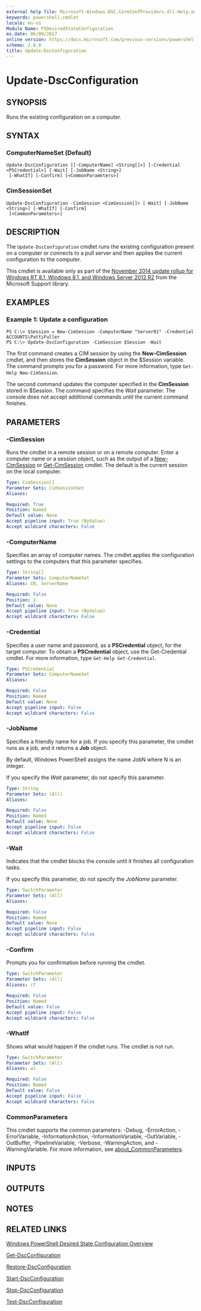 ```yaml
---
external help file: Microsoft.Windows.DSC.CoreConfProviders.dll-Help.xml
keywords: powershell,cmdlet
locale: en-us
Module Name: PSDesiredStateConfiguration
ms.date: 06/09/2017
online version: https://docs.microsoft.com/previous-versions/powershell/module/psdesiredstateconfiguration/update-dscconfiguration?view=powershell-4.0&WT.mc_id=ps-gethelp
schema: 2.0.0
title: Update-DscConfiguration
---
```


# Update-DscConfiguration

## SYNOPSIS
Runs the existing configuration on a computer.

## SYNTAX

### ComputerNameSet (Default)
```
Update-DscConfiguration [[-ComputerName] <String[]>] [-Credential <PSCredential>] [-Wait] [-JobName <String>]
 [-WhatIf] [-Confirm] [<CommonParameters>]
```

### CimSessionSet
```
Update-DscConfiguration -CimSession <CimSession[]> [-Wait] [-JobName <String>] [-WhatIf] [-Confirm]
 [<CommonParameters>]
```

## DESCRIPTION
The `Update-DscConfiguration` cmdlet runs the existing configuration present on a computer or connects to a pull server and then applies the current configuration to the computer.

This cmdlet is available only as part of the [November 2014 update rollup for Windows RT 8.1, Windows 8.1, and Windows Server 2012 R2](https://support.microsoft.com/kb/3000850) from the Microsoft Support library.

## EXAMPLES

### Example 1: Update a configuration
```
PS C:\> $Session = New-CimSession -ComputerName "Server01" -Credential ACCOUNTS\PattiFuller
PS C:\> Update-DscConfiguration -CimSession $Session -Wait
```

The first command creates a CIM session by using the **New-CimSession** cmdlet, and then stores the **CimSession** object in the $Session variable.
The command prompts you for a password.
For more information, type `Get-Help New-CimSession`.

The second command updates the computer specified in the **CimSession** stored in $Session.
The command specifies the *Wait* parameter.
The console does not accept additional commands until the current command finishes.

## PARAMETERS

### -CimSession
Runs the cmdlet in a remote session or on a remote computer.
Enter a computer name or a session object, such as the output of a [New-CimSession](/powershell/module/cimcmdlets/new-cimsession) or [Get-CimSession](https://docs.microsoft.com/powershell/module/cimcmdlets/get-cimsession) cmdlet.
The default is the current session on the local computer.

```yaml
Type: CimSession[]
Parameter Sets: CimSessionSet
Aliases:

Required: True
Position: Named
Default value: None
Accept pipeline input: True (ByValue)
Accept wildcard characters: False
```

### -ComputerName
Specifies an array of computer names.
The cmdlet applies the configuration settings to the computers that this parameter specifies.

```yaml
Type: String[]
Parameter Sets: ComputerNameSet
Aliases: CN, ServerName

Required: False
Position: 1
Default value: None
Accept pipeline input: True (ByValue)
Accept wildcard characters: False
```

### -Credential
Specifies a user name and password, as a **PSCredential** object, for the target computer.
To obtain a **PSCredential** object, use the Get-Credential cmdlet.
For more information, type `Get-Help Get-Credential`.

```yaml
Type: PSCredential
Parameter Sets: ComputerNameSet
Aliases:

Required: False
Position: Named
Default value: None
Accept pipeline input: False
Accept wildcard characters: False
```

### -JobName
Specifies a friendly name for a job.
If you specify this parameter, the cmdlet runs as a job, and it returns a **Job** object.

By default, Windows PowerShell assigns the name JobN where N is an integer.

If you specify the *Wait* parameter, do not specify this parameter.

```yaml
Type: String
Parameter Sets: (All)
Aliases:

Required: False
Position: Named
Default value: None
Accept pipeline input: False
Accept wildcard characters: False
```

### -Wait
Indicates that the cmdlet blocks the console until it finishes all configuration tasks.

If you specify this parameter, do not specify the *JobName* parameter.

```yaml
Type: SwitchParameter
Parameter Sets: (All)
Aliases:

Required: False
Position: Named
Default value: None
Accept pipeline input: False
Accept wildcard characters: False
```

### -Confirm
Prompts you for confirmation before running the cmdlet.

```yaml
Type: SwitchParameter
Parameter Sets: (All)
Aliases: cf

Required: False
Position: Named
Default value: False
Accept pipeline input: False
Accept wildcard characters: False
```

### -WhatIf
Shows what would happen if the cmdlet runs.
The cmdlet is not run.

```yaml
Type: SwitchParameter
Parameter Sets: (All)
Aliases: wi

Required: False
Position: Named
Default value: False
Accept pipeline input: False
Accept wildcard characters: False
```

### CommonParameters
This cmdlet supports the common parameters: -Debug, -ErrorAction, -ErrorVariable, -InformationAction, -InformationVariable, -OutVariable, -OutBuffer, -PipelineVariable, -Verbose, -WarningAction, and -WarningVariable. For more information, see [about_CommonParameters](https://go.microsoft.com/fwlink/?LinkID=113216).

## INPUTS

## OUTPUTS

## NOTES

## RELATED LINKS

[Windows PowerShell Desired State Configuration Overview](https://go.microsoft.com/fwlink/?LinkID=311940)

[Get-DscConfiguration](Get-DscConfiguration.md)

[Restore-DscConfiguration](Restore-DscConfiguration.md)

[Start-DscConfiguration](Start-DscConfiguration.md)

[Stop-DscConfiguration](Stop-DscConfiguration.md)

[Test-DscConfiguration](Test-DscConfiguration.md)
